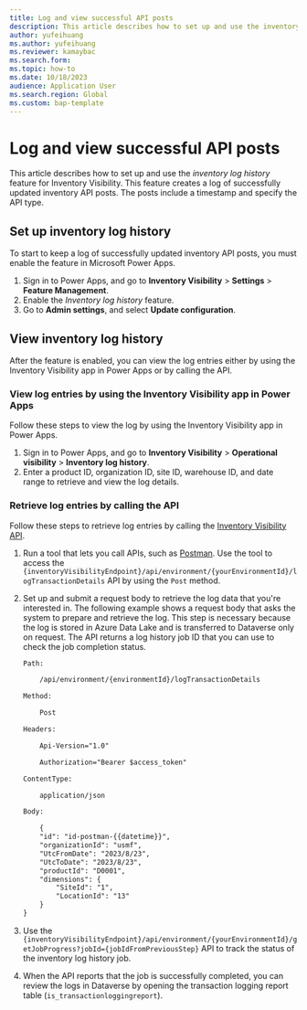 ```yaml
---
title: Log and view successful API posts
description: This article describes how to set up and use the inventory log history feature for Inventory Visibility, which creates a log of successfully updated inventory API posts.
author: yufeihuang
ms.author: yufeihuang
ms.reviewer: kamaybac
ms.search.form:
ms.topic: how-to
ms.date: 10/18/2023
audience: Application User
ms.search.region: Global
ms.custom: bap-template
---
```


# Log and view successful API posts

This article describes how to set up and use the *inventory log history* feature for Inventory Visibility. This feature creates a log of successfully updated inventory API posts. The posts include a timestamp and specify the API type.

## Set up inventory log history

To start to keep a log of successfully updated inventory API posts, you must enable the feature in Microsoft Power Apps.

1. Sign in to Power Apps, and go to **Inventory Visibility** \> **Settings** \> **Feature Management**.
1. Enable the *Inventory log history* feature.
1. Go to **Admin settings**, and select **Update configuration**.

## View inventory log history

After the feature is enabled, you can view the log entries either by using the Inventory Visibility app in Power Apps or by calling the API.

### View log entries by using the Inventory Visibility app in Power Apps

Follow these steps to view the log by using the Inventory Visibility app in Power Apps.

1. Sign in to Power Apps, and go to **Inventory Visibility** \> **Operational visibility** \> **Inventory log history**.
1. Enter a product ID, organization ID, site ID, warehouse ID, and date range to retrieve and view the log details.

### Retrieve log entries by calling the API

Follow these steps to retrieve log entries by calling the [Inventory Visibility API](inventory-visibility-api.md).

1. Run a tool that lets you call APIs, such as [Postman](https://www.postman.com/). Use the tool to access the `{inventoryVisibilityEndpoint}/api/environment/{yourEnvironmentId}/logTransactionDetails` API by using the `Post` method.
1. Set up and submit a request body to retrieve the log data that you're interested in. The following example shows a request body that asks the system to prepare and retrieve the log. This step is necessary because the log is stored in Azure Data Lake and is transferred to Dataverse only on request. The API returns a log history job ID that you can use to check the job completion status.

    ```txt
    Path:
    
        /api/environment/{environmentId}/logTransactionDetails
    
    Method:
    
        Post
    
    Headers:
    
        Api-Version="1.0"
    
        Authorization="Bearer $access_token"
    
    ContentType:
    
        application/json
    
    Body:
    
        {
        "id": "id-postman-{{datetime}}",
        "organizationId": "usmf",
        "UtcFromDate": "2023/8/23",
        "UtcToDate": "2023/8/23",
        "productId": "D0001",
        "dimensions": {
            "SiteId": "1",
            "LocationId": "13"
        }
    }
    ```

1. Use the `{inventoryVisibilityEndpoint}/api/environment/{yourEnvironmentId}/getJobProgress?jobId={jobIdFromPreviousStep}` API to track the status of the inventory log history job.
1. When the API reports that the job is successfully completed, you can review the logs in Dataverse by opening the transaction logging report table (`is_transactionloggingreport`).
